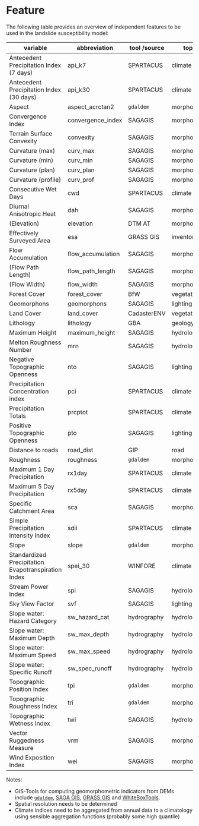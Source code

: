 # Feature

The following table provides an overview of independent features to be used in the landslide susceptibility model:

| variable                                            | abbreviation       | tool /source | topic        |
| --------------------------------------------------- | ------------------ | ------------ | ------------ |
| Antecedent Precipitation Index (7 days)             | api_k7             | SPARTACUS    | climate      |
| Antecedent Precipitation Index (30 days)            | api_k30            | SPARTACUS    | climate      |
| Aspect                                              | aspect_acrctan2    | `gdaldem`    | morphometry  |
| Convergence Index                                   | convergence_index  | SAGAGIS      | morphometry  |
| Terrain Surface Convexity                           | convexity          | SAGAGIS      | morphometry  |
| Curvature (max)                                     | curv_max           | SAGAGIS      | morphometry  |
| Curvature (min)                                     | curv_min           | SAGAGIS      | morphometry  |
| Curvature (plan)                                    | curv_plan          | SAGAGIS      | morphometry  |
| Curvature (profile)                                 | curv_prof          | SAGAGIS      | morphometry  |
| Consecutive Wet Days                                | cwd                | SPARTACUS    | climate      |
| Diurnal Anisotropic Heat                            | dah                | SAGAGIS      | morphometry  |
| (Elevation)                                         | elevation          | DTM AT       | morphometry  |
| Effectively Surveyed Area                           | esa                | GRASS GIS    | inventory    |
| Flow Accumulation                                   | flow_accumulation  | SAGAGIS      | morphometry  |
| (Flow Path Length)                                  | flow_path_length   | SAGAGIS      | morphometry  |
| (Flow Width)                                        | flow_width         | SAGAGIS      | morphometry  |
| Forest Cover                                        | forest_cover       | BfW          | vegetation   |
| Geomorphons                                         | geomorphons        | SAGAGIS      | lighting     |
| Land Cover                                          | land_cover         | CadasterENV  | vegetation   |
| Lithology                                           | lithology          | GBA          | geology      |
| Maximum Height                                      | maximum_height     | SAGAGIS      | hydrology    |
| Melton Roughness Number                             | mrn                | SAGAGIS      | hydrology    |
| Negative Topographic Openness                       | nto                | SAGAGIS      | lighting     |
| Precipitation Concentration index                   | pci                | SPARTACUS    | climate      |
| Precipitation Totals                                | prcptot            | SPARTACUS    | climate      |
| Positive Topographic Openness                       | pto                | SAGAGIS      | lighting     |
| Distance to roads                                   | road_dist          | GIP          | road         |
| Roughness                                           | roughness          | `gdaldem`    | morphometry  |
| Maximum 1 Day Precipitation                         | rx1day             | SPARTACUS    | climate      |
| Maximum 5 Day Precipitation                         | rx5day             | SPARTACUS    | climate      |
| Specific Catchment Area                             | sca                | SAGAGIS      | morphometry  |
| Simple Precipitation Intensity Index                | sdii               | SPARTACUS    | climate      |
| Slope                                               | slope              | `gdaldem`    | morphometry  |
| Standardized Precipitation Evapotranspiration Index | spei_30            | WINFORE      | climate      |
| Stream Power Index                                  | spi                | SAGAGIS      | hydrology    |
| Sky View Factor                                     | svf                | SAGAGIS      | lighting     |
| Slope water: Hazard Category                        | sw_hazard_cat      | hydrography  | hydrology    |
| Slope water: Maximum Depth                          | sw_max_depth       | hydrography  | hydrology    |
| Slope water: Maximum Speed                          | sw_max_speed       | hydrography  | hydrology    |
| Slope water: Specific Runoff                        | sw_spec_runoff     | hydrography  | hydrology    |
| Topographic Position Index                          | tpi                | `gdaldem`    | morphometry  |
| Topographic Roughness Index                         | tri                | `gdaldem`    | morphometry  |
| Topographic Wetness Index                           | twi                | SAGAGIS      | hydrology    |
| Vector Ruggedness Measure                           | vrm                | SAGAGIS      | morphometry  |
| Wind Exposition Index                               | wei                | SAGAGIS      | morphometry  |

Notes:
- GIS-Tools for computing geomorphometric indicators from DEMs include [`gdaldem`](https://gdal.org/programs/gdaldem.html), [SAGA GIS](https://saga-gis.sourceforge.io/saga_tool_doc/8.0.0/ta_morphometry.html), [GRASS GIS](https://grass.osgeo.org/grass82/manuals/keywords.html#terrain%20patterns) and [WhiteBoxTools](https://www.whiteboxgeo.com/manual/wbt_book/available_tools/geomorphometric_analysis.html).
- Spatial resolution needs to be determined
- Climate indices need to be aggregated from annual data to a climatology using sensible aggregation functions (probably some high quantile)
